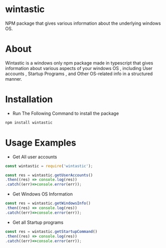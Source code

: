 # wintastic
 NPM package that gives various information about the underlying windows OS.

# About
 Wintastic is a windows only npm package made in typescript that gives information about various aspects of your windows OS , including User accounts , Startup Programs , and Other OS-related info in a structured manner.


# Installation
- Run The Following Command to install the package
 ```sh
 npm install wintastic
 ```

# Usage Examples
- Get All user accounts
```js
const wintastic = require('wintastic');

const res = wintastic.getUserAccounts()
.then((res) => console.log(res))
.catch((err)=>console.error(err));
```

- Get Windows OS Information
```js
const res = wintastic.getWindowsInfo()
.then((res) => console.log(res))
.catch((err)=>console.error(err));
```

- Get all Startup programs
```js
const res = wintastic.getStartupCommand()
.then((res) => console.log(res))
.catch((err)=>console.error(err));
```

